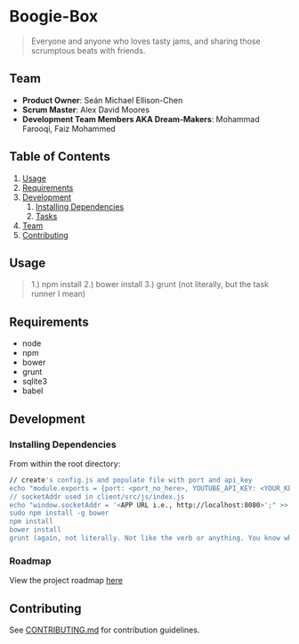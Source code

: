 # Boogie-Box

> Everyone and anyone who loves tasty jams, and sharing those scrumptous beats with friends.

## Team

  - __Product Owner__: Seán Michael Ellison-Chen
  - __Scrum Master__: Alex David Moores
  - __Development Team Members AKA Dream-Makers__: Mohammad Farooqi, Faiz Mohammed

## Table of Contents

1. [Usage](#Usage)
1. [Requirements](#requirements)
1. [Development](#development)
    1. [Installing Dependencies](#installing-dependencies)
    1. [Tasks](#tasks)
1. [Team](#team)
1. [Contributing](#contributing)

## Usage

> 1.) npm install
> 2.) bower install
> 3.) grunt (not literally, but the task runner I mean)

## Requirements

- node
- npm
- bower
- grunt
- sqlite3
- babel

## Development

### Installing Dependencies

From within the root directory:

```sh
// create's config.js and populate file with port and api_key
echo "module.exports = {port: <port_no_here>, YOUTUBE_API_KEY: <YOUR_KEY_HERE>};" >> ./server/config.js
// socketAddr used in client/src/js/index.js
echo "window.socketAddr = '<APP URL i.e., http://localhost:8080>';" >> ./client/socketAddr.js
sudo npm install -g bower
npm install
bower install
grunt (again, not literally. Not like the verb or anything. You know what I mean? I mean the taskrunner. It's a pretty cool thing that lets us run multiple tasks in one go. Wouldn't it be silly if we were literally grunting though? I mean like, can you even imagine? That'd be pretty funny, right? Good stuff. My uncle had a very distinctive grunt. You could hear it from a mile away. Well, not like a literal mile. That's a little far for a grunt to be heard. But you could definitely hear it from across a room.)
```

### Roadmap

View the project roadmap [here](https://waffle.io/remote-control-pigeon/boogie-box)


## Contributing

See [CONTRIBUTING.md](CONTRIBUTING.md) for contribution guidelines.
